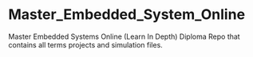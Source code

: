 # Master_Embedded_System_Online

Master Embedded Systems Online (Learn In Depth) Diploma Repo that contains all terms projects and simulation files.


